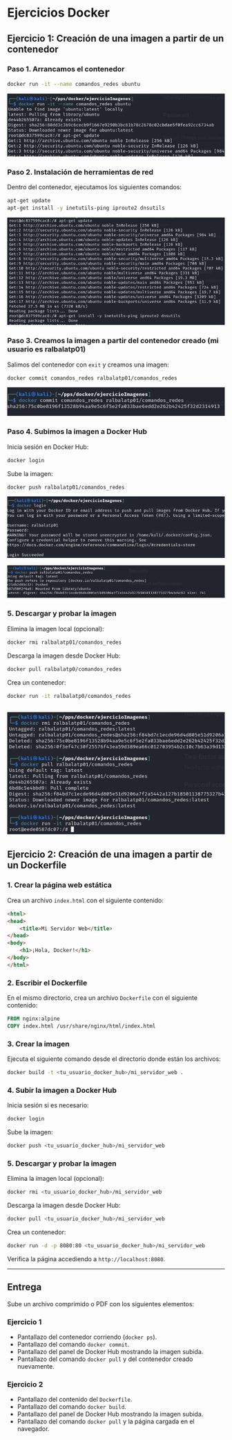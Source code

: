 # Ejercicios Docker

## Ejercicio 1: Creación de una imagen a partir de un contenedor

### Paso 1. Arrancamos  el contenedor

```bash
docker run -it --name comandos_redes ubuntu
```
![](imagenes/imagenesACT6/imagen1.png)

### Paso 2. Instalación de herramientas de red
Dentro del contenedor, ejecutamos los siguientes comandos:
```bash
apt-get update
apt-get install -y inetutils-ping iproute2 dnsutils
```
![](imagenes/imagenesACT6/imagen2.png)

### Paso 3. Creamos la imagen a partir del contenedor creado (mi usuario es ralbalatp01)
Salimos del contenedor con `exit` y creamos  una imagen:
```bash
docker commit comandos_redes ralbalatp01/comandos_redes
```
![](imagenes/imagenesACT6/imagen3.png)

### Paso 4. Subimos la imagen a Docker Hub 
Inicia sesión en Docker Hub:
```bash
docker login
```
Sube la imagen:
```bash
docker push ralbalatp01/comandos_redes
```
![](imagenes/imagenesACT6/imagen4.png)

![](imagenes/imagenesACT6/imagen5.png)

### 5. Descargar y probar la imagen
Elimina la imagen local (opcional):
```bash
docker rmi ralbalatp01/comandos_redes
```
Descarga la imagen desde Docker Hub:
```bash
docker pull ralbalatp0/comandos_redes
```
Crea un contenedor:
```bash
docker run -it ralbalatp0/comandos_redes
```
![](imagenes/imagenesACT6/imagen6.png)
---

## Ejercicio 2: Creación de una imagen a partir de un Dockerfile

### 1. Crear la página web estática
Crea un archivo `index.html` con el siguiente contenido:
```html
<html>
<head>
    <title>Mi Servidor Web</title>
</head>
<body>
    <h1>¡Hola, Docker!</h1>
</body>
</html>
```

### 2. Escribir el Dockerfile
En el mismo directorio, crea un archivo `Dockerfile` con el siguiente contenido:
```Dockerfile
FROM nginx:alpine
COPY index.html /usr/share/nginx/html/index.html
```

### 3. Crear la imagen
Ejecuta el siguiente comando desde el directorio donde están los archivos:
```bash
docker build -t <tu_usuario_docker_hub>/mi_servidor_web .
```

### 4. Subir la imagen a Docker Hub
Inicia sesión si es necesario:
```bash
docker login
```
Sube la imagen:
```bash
docker push <tu_usuario_docker_hub>/mi_servidor_web
```

### 5. Descargar y probar la imagen
Elimina la imagen local (opcional):
```bash
docker rmi <tu_usuario_docker_hub>/mi_servidor_web
```
Descarga la imagen desde Docker Hub:
```bash
docker pull <tu_usuario_docker_hub>/mi_servidor_web
```
Crea un contenedor:
```bash
docker run -d -p 8080:80 <tu_usuario_docker_hub>/mi_servidor_web
```
Verifica la página accediendo a `http://localhost:8080`.

---

## Entrega
Sube un archivo comprimido o PDF con los siguientes elementos:

### Ejercicio 1
- Pantallazo del contenedor corriendo (`docker ps`).
- Pantallazo del comando `docker commit`.
- Pantallazo del panel de Docker Hub mostrando la imagen subida.
- Pantallazo del comando `docker pull` y del contenedor creado nuevamente.

### Ejercicio 2
- Pantallazo del contenido del `Dockerfile`.
- Pantallazo del comando `docker build`.
- Pantallazo del panel de Docker Hub mostrando la imagen subida.
- Pantallazo del comando `docker pull` y la página cargada en el navegador.